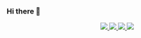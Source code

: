 ### Hi there 👋

<!--
**NiharR27/NiharR27** is a ✨ _special_ ✨ repository because its `README.md` (this file) appears on your GitHub profile.

Here are some ideas to get you started:

- 🔭 I’m currently working on ...
- 🌱 I’m currently learning ...
- 👯 I’m looking to collaborate on ...
- 🤔 I’m looking for help with ...
- 💬 Ask me about ...
- 📫 How to reach me: ...
- 😄 Pronouns: ...
- ⚡ Fun fact: ...
-->

<div align="center">

<a href="https://github.com/jstrieb/github-stats#gh-dark-mode-only">
<img src="https://github-readme-stats.vercel.app/api?username=NiharR27" />
<img src="https://github-readme-stats.vercel.app/api?username=NiharR27" />
</a>
<a href="https://github.com/jstrieb/github-stats#gh-light-mode-only">
<img src="https://raw.githubusercontent.com/NiharR27/github-stats/master/generated/overview.svg#gh-light-mode-only" />
<img src="https://raw.githubusercontent.com/NiharR27/github-stats/master/generated/languages.svg#gh-light-mode-only" />
</a>

</div>
